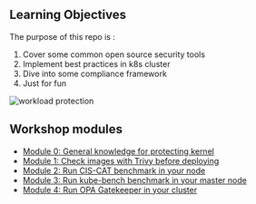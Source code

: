 

## Learning Objectives

The purpose of this repo is :
1. Cover some common open source security tools 
2. Implement best practices in k8s cluster
3. Dive into some compliance framework 
4. Just for fun

![workload protection](../img/workload_protection.png)


## Workshop modules

- [Module 0: General knowledge for protecting kernel](modules/mitigate_kernel.md)
- [Module 1: Check images with Trivy before deploying ](modules/trivy.md)
- [Module 2: Run CIS-CAT benchmark in your node](modules/cis.md)
- [Module 3: Run kube-bench benchmark in your master node](modules/kube-bench.md)
- [Module 4: Run OPA Gatekeeper in your cluster](modules/opa.md)




